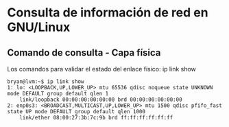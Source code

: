 # Consulta de información de red en GNU/Linux

## Comando de consulta - Capa física

Los comandos para validar el estado del enlace fisico: ip link show
```
bryan@lvm:~$ ip link show
1: lo: <LOOPBACK,UP,LOWER_UP> mtu 65536 qdisc noqueue state UNKNOWN mode DEFAULT group default qlen 1
    link/loopback 00:00:00:00:00:00 brd 00:00:00:00:00:00
2: enp0s3: <BROADCAST,MULTICAST,UP,LOWER_UP> mtu 1500 qdisc pfifo_fast state UP mode DEFAULT group default qlen 1000
    link/ether 08:00:27:3b:7c:9b brd ff:ff:ff:ff:ff:ff

```
